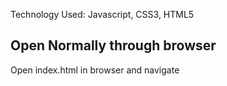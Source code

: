 


Technology Used: Javascript, CSS3, HTML5


## Open Normally through browser
Open index.html in browser and navigate


